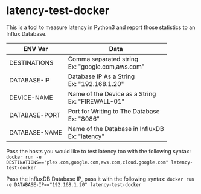 # latency-test-docker

This is a tool to measure latency in Python3 and report those statistics to an Influx Database. 

| ENV Var       | Data                                                |
|---------------|-----------------------------------------------------|
| DESTINATIONS  | Comma separated string<br>Ex: "google.com,aws.com"  |
| DATABASE-IP   | Database IP As a String<br>Ex: "192.168.1.20"       |
| DEVICE-NAME   | Name of the Device as a String<br>Ex: "FIREWALL-01" |
| DATABASE-PORT | Port for Writing to The Database<br>Ex: "8086"      |
| DATABASE-NAME | Name of the Database in InfluxDB<br>Ex: "latency"   |

Pass the hosts you would like to test latency too with the following syntax:
```docker run -e DESTINATIONS=="plex.com,google.com,aws.com,cloud.google.com" latency-test-docker```

Pass the InfluxDB Database IP, pass it with the following syntax:
```docker run -e DATABASE-IP=="192.168.1.20" latency-test-docker```